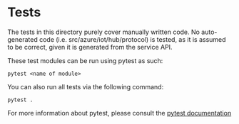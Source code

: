 # Tests

The tests in this directory purely cover manually written code. No auto-generated code (i.e. src/azure/iot/hub/protocol) is tested, as it is assumed to be correct, given it is generated from the service API.

These test modules can be run using pytest as such:

```
pytest <name of module>
```

You can also run all tests via the following command:

```
pytest .
```

For more information about pytest, please consult the [pytest documentation](https://docs.pytest.org/)
